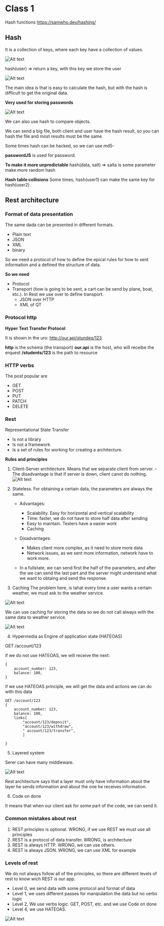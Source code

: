 # Class 1

Hash functions https://samwho.dev/hashing/

## Hash

It is a collection of keys, where each key have a collection of values.

![Alt text](image.png)

hash(user) => return a key, with this key we store the user

![Alt text](image-1.png)

The main idea is that is easy to calculate the hash, but with the hash is difficult to get the original data.

**Very used for storing passwords**

![Alt text](image-2.png)

We can also use hash to compare objects.

We can send a big file, both client and user have the hash result, so you can hash the file and most results must be the same.

Some times hash can be hacked, so we can use md5-

**passwordJS** is used for password.

**To make it more unpredictable**
hash(data, salt) => salta is some parameter make more random hash

**Hash table collisions**
Some times, hash(user1) can make the same key for hash(user2)

## Rest architecture

### Format of data presentation

The same dada can be presented in different formats.

- Plain text
- JSON
- XML
- binary

So we need a protocol of how to define the epical rules for how to sent information and a defined the structure of data.

**So we need**

- Protocol
- Transport (how is going to be sent, a cart can be send by plane, boat, etc.). In Rest we use over to define transport.
  - JSON over HTTP
  - XML of QT

### Protocol http

**Hyper Text Transfer Protocol**

It is shown in the uro: http://our.api/stundes/123

**http** is the schema (the transport)
**our.api** is the host, who will receibe the erquest
**/students/123** is the path to resource

### HTTP verbs

The post popular are

- GET
- POST
- PUT
- PATCH
- DELETE

### Rest

Representational State Transfer

- Is not a library
- Is not a framework
- Is a set of rules for working for creating a architecture.

**Rules and principles**

1. Client-Server architecture. Means that we separate client from server. - The disadvantage is that if server is down, client canot do nothing.
   ![Alt text](image-3.png)

2. Stateless. For obtaining a certain data, the parameters are always the same.

   - Advantages:

     - Scalability. Easy for horizontal and vertical scalability
     - Time: faster, we do not have to store half data after sending
     - Easy to maintain. Testers have a easier work
     - Caching

   - Disadvantages:

     - Makes client more complex, as it need to store more data
     - Network issues, as we sent more information, network have to work more.

   - In a fullstate, we can send first the half of the parameters, and after the we can send the last part and the server might understand what we want to obtaing and send the response.

3. Caching
   The problem here, is tahat every time a user wants a certain weather, we must ask to the weather service.

![Alt text](image-5.png)

We can use caching for storing the data so we do not call always with the same data to weather service.

![Alt text](image-6.png)

4. Hypermedia as Engine of application state (HATEOAS)

GET /account/123

if we do not use HATEOAS, we will receive the next:

```
{
    account_number: 123,
    balance: 100,
}
```

if we use HATEOAS principle, we will get the data and actions we can do with this data

```
GET /account/123
{
    account_number: 123,
    balance: 100,
    links[
        "account/123/deposit",
        "account/123/withdraw",
        " account/123/transfer",
        ]

}
```

5. Layered system

Serer can have many middleware.

![Alt text](image-7.png)

Rest architecture says that a layer must only have information about the layer he sends information and about the one he receives information.

6. Code on done

It means that when our client ask for some part of the code, we can send it.

### Common mistakes about rest

1. REST principles is optional. WRONG, if we use REST we must use all principles
2. REST is a protocol of data transfer. WRONG, is architecture
3. REST is always HTTP. WRONG, we can use others.
4. REST is always JSON. WRONG, we can use XML for example

### Levels of rest
We do not always follow all of the principles, so there are different levels of rest to know
wich REST is our app.

- Level 0, we send data with some protocol and format of data
- Level 1, we uses different passes for manipulation the data but no verbs logic
- Level 2, We use verbs logic. GET, POST, etc. and we use Code on done
- Level 4, we use HATEOAS.

![Alt text](image-8.png)